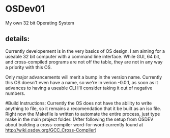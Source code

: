# OSDev01
My own 32 bit Operating System

## details:
Currently developement is in the very basics of OS design. I am aiming for a useable 32 bit computer with a command line interface. While GUI, 64 bit, and cross-compiled programs are not off the table, they are not in any way a priority with this OS.

Only major advancements will merit a bump in the version name. Currently this OS doesn't even have a name, so we're in verion -0.0.1, as soon as it advances to having a useable CLI I'll consider taking it out of negative numbers. 


#Build Instructions:
Currently the OS does not have the ability to write anything to file, so it remains a recomendation that it be built as an iso file. Right now the Makefile is written to automate the entire process, just type make in the main project folder. (After following the setup from OSDEV about building a cross-compiler word-for-word currently found at http://wiki.osdev.org/GCC_Cross-Compiler)


